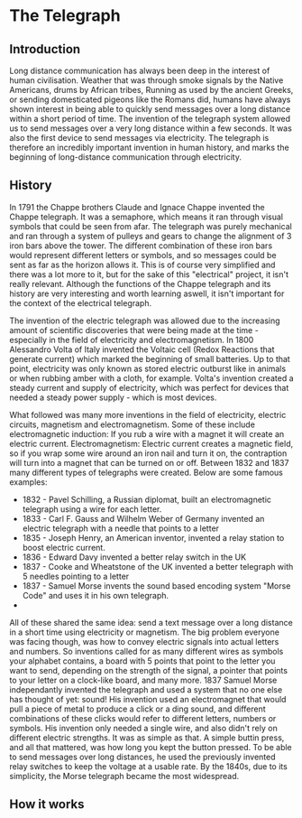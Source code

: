 # The Telegraph 
## Introduction
Long distance communication has always been deep in the interest of human civilisation. Weather that was through smoke signals by the Native Americans, drums by African tribes, Running as used by the ancient Greeks, or sending domesticated pigeons like the Romans did, humans have always shown interest in being able to quickly send messages over a long distance within a short period of time. 
The invention of the telegraph system allowed us to send messages over a very long distance within a few seconds. It was also the first device to send messages via electricity. The telegraph is therefore an incredibly important invention in human history, and marks the beginning of long-distance communication through electricity.
## History 
In 1791 the Chappe brothers Claude and Ignace Chappe invented the Chappe telegraph. It was a semaphore, which means it ran through visual symbols that could be seen from afar. The telegraph was purely mechanical and ran through a system of pulleys and gears to change the alignment of 3 iron bars above the tower. The different combination of these iron bars would represent different letters or symbols, and so messages could be sent as far as the horizon allows it. This is of course very simplified and there was a lot more to it, but for the sake of this "electrical" project, it isn't really relevant. Although the functions of the Chappe telegraph and its history are very interesting and worth learning aswell, it isn't important for the context of the electrical telegraph. 

The invention of the electric telegraph was allowed due to the increasing amount of scientific discoveries that were being made at the time - especially in the field of electricity and electromagnetism. In 1800 Alessandro Volta of Italy invented the Voltaic cell (Redox Reactions that generate current) which marked the beginning of small batteries. Up to that point, electricity was only known as stored electric outburst like in animals or when rubbing amber with a cloth, for example. Volta's invention created a steady current and supply of electricity, which was perfect for devices that needed a steady power supply - which is most devices. 

What followed was many more inventions in the field of electricity, electric circuits, magnetism and electromagnetism. Some of these include electromagnetic induction: If you rub a wire with a magnet it will create an electric current. Electromagnetism: Electric current creates a magnetic field, so if you wrap some wire around an iron nail and turn it on, the contraption will turn into a magnet that can be turned on or off. 
Between 1832 and 1837 many different types of telegraphs were created. Below are some famous examples:
- 1832 - Pavel Schilling, a Russian diplomat, built an electromagnetic telegraph using a wire for each letter.
- 1833 - Carl F. Gauss and Wilhelm Weber of Germany invented an electric telegraph with a needle that points to a letter
- 1835 - Joseph Henry, an American inventor, invented a relay station to boost electric current.
- 1836 - Edward Davy invented a better relay switch in the UK
- 1837 - Cooke and Wheatstone of the UK invented a better telegraph with 5 needles pointing to a letter
- 1837 - Samuel Morse invents the sound based encoding system "Morse Code" and uses it in his own telegraph. 
- 
All of these shared the same idea: send a text message over a long distance in a short time using electricity or magnetism. The big problem everyone was facing though, was how to convey electric signals into actual letters and numbers. So inventions called for as many different wires as symbols your alphabet contains, a board with 5 points that point to the letter you want to send, depending on the strength of the signal, a pointer that points to your letter on a clock-like board, and many more. 1837 Samuel Morse independantly invented the telegraph and used a system that no one else has thought of yet: sound! His invention used an electromagnet that would pull a piece of metal to produce a click or a ding sound, and different combinations of these clicks would refer to different letters, numbers or symbols. His invention only needed a single wire, and also didn't rely on different electric strengths. It was as simple as that. A simple buttin press, and all that mattered, was how long you kept the button pressed. To be able to send messages over long distances, he used the previously invented relay switches to keep the voltage at a usable rate. By the 1840s, due to its simplicity, the Morse telegraph became the most widespread. 


## How it works
